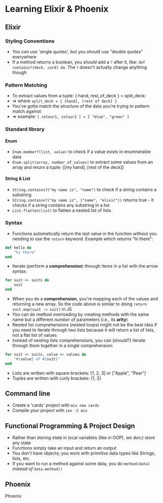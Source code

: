 # Learning Elixir & Phoenix

## Elixir

### Styling Conventions

- You _can_ use 'single quotes', but you *should* use "double quotes" everywhere
- If a method returns a boolean, you *should* add a `?` after it, like: `def contains?(deck, card) do`. The `?` doesn't actually change anything though

### Pattern Matching

- To extract values from a tuple: { hand, rest_of_deck } = split_deck:
- => where `split_deck = { [hand], [rest of deck] }`
- You've gotta match the structure of the data you're trying to pattern match against:
- => example: `[ colour1, colour2 ] = [ "blue", "green" ]`

### Standard library

#### Enum

- `Enum.member?(list, value)` to check if a value exists in enumnerable data
- `Enum.split(array, number_of_values)` to extract some values from an array and return a tuple: {[my hand], [rest of the deck]}

#### String & List

- `String.contains?("my name is", "name")` to check if a string contains a substring
- `String.contains?("my name is", ["name", "elixir"])` returns true - it checks if a string contains any substring in a list
- `List.flatten(list)` to flatten a nested list of lists

### Syntax

- Functions automatically return the last value in the function without you needing to use the `return` keyword. Example which returns "hi there":

```ruby
def hello do
    "hi there"
end
```

- Iterate (perform a **comprehension**) through items in a list with the arrow syntax:

```ruby
for suit <- suits do
    suit
end
```

- When you do a **comprehension**, you're mapping each of the values and returning a new array. So the code above is similar to doing `return suit.map(suit -> suit)` in JS
- You can do method overloading by creating methods with the same name but a different *number* of parameters (i.e., its **arity**)
- Nested list comprehensions (nested loops) might not be the best idea if you need to iterate through two lists because it will return a list of lists, not a flat list of values
- Instead of nesting lists comprehensions, you can (should?) iterate through them together in a single comprehension:

```ruby
for suit <- suits, value <- values do
    "#{value} of #{suit}"
end
```

- Lists are written with square brackets: [1, 2, 3] or ["Apple", "Pear"]
- Tuples are written with curly brackets: {1, 2}

## Command line

- Create a 'cards' project with `mix new cards`
- Compile your project with `iex -S mix`

## Functional Programming & Project Design

- Rather than storing state in local variables (like in OOP), we don;t store any state
- Functions simply take an input and return an output
- You don't have objects; you work with primitive data types like Strings, lists, etc.
- If you want to run a method against some data, you do `method(data)` *instead of* `data.method()`

## Phoenix

Phoenix